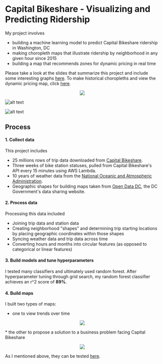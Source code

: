 # Capital Bikeshare - Visualizing and Predicting Ridership

My project involves 
* building a machine learning model to predict Capital Bikeshare ridership in Washington, DC
* making choropleth maps that illustrate ridership by neighborhood in any given hour since 2015
* building a map that recommends zones for dynamic pricing in real time

Please take a look at the slides that summarize this project and include some interesting graphs [here](https://github.com/josephimathias/Cap_Bikeshare_Project/blob/master/slides.pdf). To make historical choropleths and view the dynamic pricing map, click [here](https://obscure-garden-58632.herokuapp.com).

<p align="center">
  <img src=![alt text](https://github.com/josephimathias/Cap_Bikeshare_Project/blob/master/images/model_gif.gif)>
</p>

![alt text](https://github.com/josephimathias/Cap_Bikeshare_Project/blob/master/images/model_gif.gif)



![alt text](https://github.com/josephimathias/Cap_Bikeshare_Project/blob/master/images/dynamic_pricing_gif.gif)

## Process

#### 1. Collect data

This project includes
* 25 millions rows of trip data downloaded from [Capital Bikeshare](https://www.capitalbikeshare.com/system-data).
* Three weeks of bike station statuses, pulled from Capital Bikeshare's API every 15 minutes using AWS Lambda.
* 10 years of weather data from the [National Oceanic and Atmospheric Administration](https://www.noaa.gov).
* Geographic shapes for building maps taken from [Open Data DC](https://opendata.dc.gov), the DC Government's data sharing website. 

#### 2. Process data

Processing this data included
* Joining trip data and station data
* Creating neighborhood "shapes" and determining trip starting locations by placing geographic coordinates within those shapes
* Syncing weather data and trip data across time
* Converting hours and months into circular features (as opposed to categorical or linear features)

#### 3. Build models and tune hyperparameters

I tested many classifiers and ultimately used random forest. After hyperparameter tuning through grid search, my random forest classifier achieves an r^2 score of **89%**.

#### 4. Build maps

I built two types of maps:
* one to view trends over time
<p align="center">
  <img src=![alt text](https://github.com/josephimathias/Cap_Bikeshare_Project/blob/master/images/model_gif.gif)>
</p>
* the other to propose a solution to a business problem facing Capital Bikeshare
<p align="center">
  <img src=![alt text](https://github.com/josephimathias/Cap_Bikeshare_Project/blob/master/images/dynamic_pricing_gif.gif))>
</p>

As I mentioned above, they can be tested [here](https://obscure-garden-58632.herokuapp.com). 
